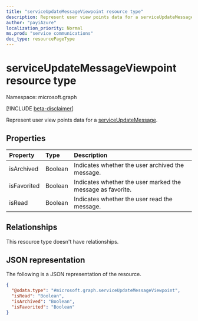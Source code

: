 ```yaml
---
title: "serviceUpdateMessageViewpoint resource type"
description: Represent user view points data for a serviceUpdateMessage."
author: "payiAzure"
localization_priority: Normal
ms.prod: "service communications"
doc_type: resourcePageType
---
```


# serviceUpdateMessageViewpoint resource type

Namespace: microsoft.graph

[!INCLUDE [beta-disclaimer](../../includes/beta-disclaimer.md)]

Represent user view points data for a [serviceUpdateMessage](../resources/serviceupdatemessage.md).

## Properties
|Property|Type|Description|
|:---|:---|:---|
|isArchived|Boolean|Indicates whether the user archived the message.|
|isFavorited|Boolean|Indicates whether the user marked the message as favorite.|
|isRead|Boolean|Indicates whether the user read the message.|

## Relationships
This resource type doesn't have relationships.

## JSON representation
The following is a JSON representation of the resource.
<!-- {
  "blockType": "resource",
  "@odata.type": "microsoft.graph.serviceUpdateMessageViewpoint"
}
-->
``` json
{
  "@odata.type": "#microsoft.graph.serviceUpdateMessageViewpoint",
  "isRead": "Boolean",
  "isArchived": "Boolean",
  "isFavorited": "Boolean"
}
```